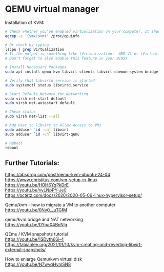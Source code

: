# QEMU virtual manager

Installation of KVM:
```bash
# Check whether you've enabled virtualization on your computer. It should be above 0
egrep -c '(vmx|svm)' /proc/cpuinfo

# Or check by typing
lscpu | grep Virtualization
# If the output is something like (Virtualization:  AMD-V) or (Virtualization:  VT-x) then it should work.
# Don't forget to also enable this feature in your BIOS!

# Install Necessary Packages
sudo apt install qemu-kvm libvirt-clients libvirt-daemon-system bridge-utils virtinst libvirt-daemon virt-manager -y

# Verify that Libvirtd service is started
sudo systemctl status libvirtd.service

# Start Default Network for Networking
sudo virsh net-start default
sudo virsh net-autostart default

# Check status
sudo virsh net-list --all

# Add User to libvirt to Allow Access to VMs
sudo adduser `id -un` libvirt
sudo adduser `id -un` libvirt-qemu

# Reboot
reboot
```

## Further Tutorials:

https://absprog.com/post/qemu-kvm-ubuntu-24-04  
https://www.christitus.com/vm-setup-in-linux  
https://youtu.be/HOH6YgPkDrE  
https://youtu.be/vyLNpPY-Je0  
https://octetz.com/docs/2020/2020-05-06-linux-hypervisor-setup/  

Qemu/kvm - how to migrate a VM to another computer  
https://youtu.be/0Ny0__uTGfM  

qemu/kvm bridge and NAT networking  
https://youtu.be/DYpaX4BnNlg  

QEmu / KVM snapshots tutorial  
https://youtu.be/1SDvth66i-4  
https://fabianlee.org/2021/01/10/kvm-creating-and-reverting-libvirt-external-snapshots/  

How to enlarge Qemu/kvm virtual disk  
https://youtu.be/N7wvqHvmSN8  

